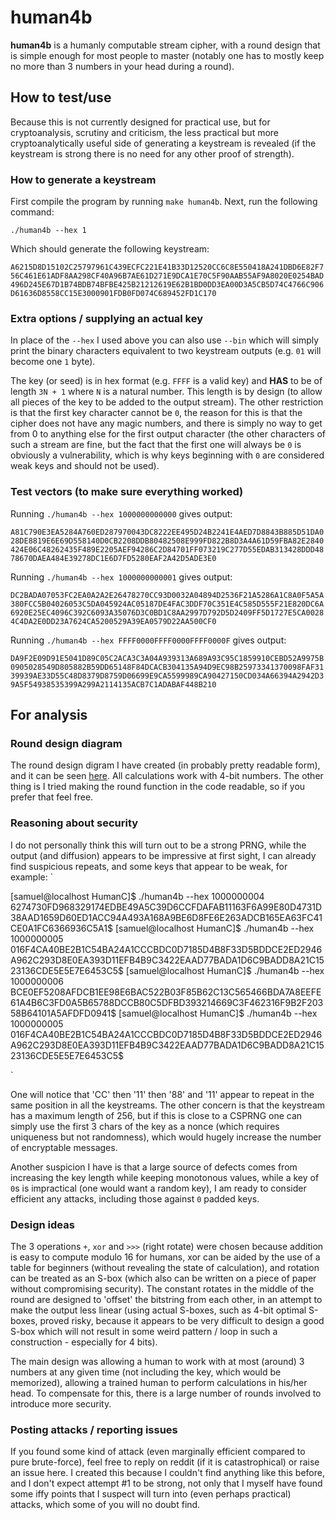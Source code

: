 # human4b
**human4b** is a humanly computable stream cipher, with a round design that is simple enough for most people to master (notably one has to mostly keep no more than 3 numbers in your head during a round).

## How to test/use

Because this is not currently designed for practical use, but for cryptoanalysis, scrutiny and criticism, the less practical but more cryptoanalytically useful side of generating a keystream is revealed (if the keystream is strong there is no need for any other proof of strength).

### How to generate a keystream

First compile the program by running `make human4b`.
Next, run the following command:

`./human4b --hex 1`

Which should generate the following keystream:

`A6215D8D15102C25797961C439ECFC221E41B33D12520CC6C8E550418A241DBD6E82F756C461E61ADF8AA298CF40A96B7AE61D271E9DCA1E70C5F90AAB55AF9A8020E0254BAD496D245E67D1B74BDB74BFBE425B21212619E62B1BD0DD3EA00D3A5CB5D74C4766C906D61636D8558CC15E3000901FDB0FD074C689452FD1C170`

### Extra options / supplying an actual key

In place of the `--hex` I used above you can also use `--bin` which will simply print the binary characters equivalent to two keystream outputs (e.g. `01` will become one `1` byte).

The key (or seed) is in hex format (e.g. `FFFF` is a valid key) and **HAS** to be of length `3N + 1` where `N` is a natural number. This length is by design (to allow all pieces of the key to be added to the output stream). The other restriction is that the first key character cannot be `0`, the reason for this is that the cipher does not have any magic numbers, and there is simply no way to get from 0 to anything else for the first output character (the other characters of such a stream are fine, but the fact that the first one will always be `0` is obviously a vulnerability, which is why keys beginning with `0` are considered weak keys and should not be used).

### Test vectors (to make sure everything worked)
Running `./human4b --hex 1000000000000` gives output:

`A81C790E3EA5284A760ED287970043DC8222EE495D24B2241E4AED7D8843B885D51DA028DE8819E6E69D558140D0CB2208DDB80482508E999FD822B8D3A4A61D59FBA82E2840424E06C48262435F489E2205AEF94286C2D84701FF073219C277D55EDAB313428DDD4878670DAEA484E39278DC1E6D7FD5280EAF2A42D5ADE3E0`

Running `./human4b --hex 1000000000001` gives output:

`DC2BADA07053FC2EA0A2A2E26478270CC93D0032A04894D2536F21A5286A1C8A0F5A5A380FCC5B04026053C5DA045924AC05187DE4FAC3DDF70C351E4C585D555F21E820DC6A6920E25EC4096C392C6093A35076D3C0BD1C8AA2997D792D5D2409FF5D1727E5CA00284C4DA2E0DD23A7624CA5200529A39EA0579D22AA500CF0`

Running `./human4b --hex FFFF0000FFFF0000FFFF0000F` gives output:

`DA9F2E09D91E5041D89C05C2ACA3C3A04A939313A689A93C95C1859910CEBD52A9975B0905028549D805882B59DD65148F84DCACB304135A94D9EC98B25973341370098FAF3139939AE33D55C48D8379D8759D06699E9CA5599989CA90427150CD034A66394A2942D39A5F54938535399A299A2114135ACB7C1ADABAF448B210
`

## For analysis
### Round design diagram

The round design digram I have created (in probably pretty readable form), and it can be seen [here](https://www.draw.io/?lightbox=1&highlight=0000ff&edit=_blank&layers=1&nav=1&title=Untitled%20Diagram.xml#R5VtNk6M2EP01PmYLIQns49g7m01VUpvKHDJ7ZG2NTRYjIouxnV8fYcSnxKxTNg1D5jAFjayPp9cPdUvM8Gp%2F%2BlkEye43vmHRzHU2pxn%2BOHPdue%2Bp%2F5nhnBsIcnPDVoSb3IQqw1P4D9NGR1vTcMMOjYKS80iGSdO45nHM1rJhC4Tgx2axFx41W02CLTMMT%2BsgMq1%2Fhhu508Ny%2Fcr%2BmYXbXdEy8hb5k2%2FB%2BvtW8DTW7c1c%2FHL5yx%2Fvg6IuPdDDLtjwY82EH2d4JTiX%2BdX%2BtGJRBm0BW%2F67Tx1Py34LFstrfqCn5TWIUj30z%2Bk%2BiMlSGVdhsmNCXeTjUTCm8VqGPNZdl%2BcCLslOqrXlTu4jZUDq8iAF%2F85WPOJCWWIeq5LLlzCKWqYgCrexul2r%2Fqq28PKVCRmqiXjQD%2FbhZpM1szzuQsmekmCdtXlUrFO2S8dYNhRH3emhqArYqRMOVIKsuMv4nklxVkUK4uppKWirb48VB2gxc7va%2FBe2QNNuW1ZcQa8uNPodU4cMWNlGkVLfciF3fMvjIHqsrC0AavizUyifM%2FMHqu%2B%2BFk9i1bHao%2Bz2q67gLyblWXtjkEquTFW7v3Ke6DrynmbdextnNRqeirUuhbUjB2LLdCnPPhuCRYEMX5u13wSuDwMuOIDoVgT1T3%2FnoWq49APacoRSmIsq8j7oX1Xz8CBEcK4VS7ICh%2B52UEc7nzrKE3JbeYJoizZ5jysSlRhexStsyOcvcZLKGV0%2Bz%2BhHg3NNRtkUrcayO8gZcpvDX5h6hmx65t1Dz1xgPUMNNbuU69cdyYB6RqagZxYAEQZCkLzhuZlLZAsgNAYfxs6APkyn7sN0QAqi%2BRSc2IYglAzSK5zYHYMTk%2FlwTlwsUqYbWHgmBfPAFoCCnkHBmetFWTT8TV1ss4vnL38UNlVbaTZnJYrC5NAV6955ZUhpg5Al0%2BqhroWQ9B6EhH6rgBMSWSK1fMUB8Voxg5J3QUmMm5TEGJCSQPmBASlpE0mwcOWdqiRFLUpa3tt9UbJg%2F3Qp6boWSs6BKInBPR46tLHBi%2B%2BSLrw1y0fpD7J2%2BLby%2FsJpUeG2LF%2BBZFO%2Bgn0mOFqk3rpzzMw%2BeCKQNIWM%2BKaQ%2BRYhu8fGBobe2ABPItgSWXBCBpQKHPA9YYEXQ8V3lkThf%2FJ9M%2FgGTyC6A%2Fr%2B5BOItuQDGDkxUAZxQN%2B3wQsVttiTO9f7vju471NnON8nQAFMzwScWwi4gCLg3EbAS4z8wi8r4Apc7%2B%2BUFw9%2BOlzgeFAFCEpO1cMqql7Wgu28ro54G36p6n9okpZaom6PmqS9R7KcAL2wej4oYgn9CNS2VtH4%2F4m02G2T1rMobW%2BkncRGIra86okPRdruDOVkSUudNml9yy5QX6Sl5uroPZJ2YZKWdsB%2Bf9IuOkk76rR6e%2FNx4cCl1UkvtEM10tVipEHyvqQ4MD%2FEirVofPxHMlAzZzxfUIODvR3JoJPP2RHLDjgFO9s3kR1wUF30eqFkty7CH9e1pJHBgiJyzXlTPAZdJAi3VoWw0tgPD8ckjb5FGikUD%2F33KY1e63UNKY20n0TmmKTREsWAhd7EjGJMaSRjkEZvPuSa0VxZf0llhlP2fatQ%2F%2BPsK8zya82hl9etT4%2BQY%2FmYsj%2BwzBXgmMFqf%2BMBDJZ5jH7MYFGfwoGlbquPsfOjQ9UH7%2FjxXw%3D%3D). All calculations work with 4-bit numbers. The other thing is I tried making the round function in the code readable, so if you prefer that feel free.

### Reasoning about security

I do not personally think this will turn out to be a strong PRNG, while the output (and diffusion) appears to be impressive at first sight, I can already find suspicious repeats, and some keys that appear to be weak, for example:
`

[samuel@localhost HumanC]$ ./human4b --hex 1000000004
6274730FD968329174EDBE49A5C39D6CCFDAFAB11163F6A99E80D4731D38AAD1659D60ED1ACC94A493A168A9BE6D8FE6E263ADCB165EA63FC41CE0A1FC6366936C5A1$
[samuel@localhost HumanC]$ ./human4b --hex 1000000005
016F4CA40BE2B1C54BA24A1CCCBDC0D7185D4B8F33D5BDDCE2ED2946A962C293D8E0EA393D11EFB4B9C3422EAAD77BADA1D6C9BADD8A21C1523136CDE5E5E7E6453C5$
[samuel@localhost HumanC]$ ./human4b --hex 1000000006
BCE0EF5208AFDCB1EE98E6BAC522B03F85B62C13C565466BDA7A8EEFE61A4B6C3FD0A5B65788DCCB80C5DFBD393214669C3F462316F9B2F20358B64101A5AFDFD0941$
[samuel@localhost HumanC]$ ./human4b --hex 1000000005
016F4CA40BE2B1C54BA24A1CCCBDC0D7185D4B8F33D5BDDCE2ED2946A962C293D8E0EA393D11EFB4B9C3422EAAD77BADA1D6C9BADD8A21C1523136CDE5E5E7E6453C5$

`

One will notice that 'CC' then '11' then '88' and '11' appear to repeat in the same position in all the keystreams.
The other concern is that the keystream has a maximum length of 256, but if this is close to a CSPRNG one can simply use the first 3 chars of the key as a nonce (which requires uniqueness but not randomness), which would hugely increase the number of encryptable messages.

Another suspicion I have is that a large source of defects comes from increasing the key length while keeping monotonous values, while a key of `0`s is impractical (one would want a random key), I am ready to consider efficient any attacks, including those against `0` padded keys.

### Design ideas

The 3 operations `+`, `xor` and `>>>` (right rotate) were chosen because addition is easy to compute modulo 16 for humans, xor can be aided by the use of a table for beginners (without revealing the state of calculation), and rotation can be treated as an S-box (which also can be written on a piece of paper without compromising security). The constant rotates in the middle of the round are designed to 'offset' the bitstring from each other, in an attempt to make the output less linear (using actual S-boxes, such as 4-bit optimal S-boxes, proved risky, because it appears to be very difficult to design a good S-box which will not result in some weird pattern / loop in such a construction - especially for 4 bits).

The main design was allowing a human to work with at most (around) 3 numbers at any given time (not including the key, which would be memorized), allowing a trained human to perform calculations in his/her head. To compensate for this, there is a large number of rounds involved to introduce more security.

### Posting attacks / reporting issues

If you found some kind of attack (even marginally efficient compared to pure brute-force), feel free to reply on reddit (if it is catastrophical) or raise an issue here. I created this because I couldn't find anything like this before, and I don't expect attempt #1 to be strong, not only that I myself have found some iffy points that I suspect will turn into (even perhaps practical) attacks, which some of you will no doubt find.


